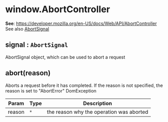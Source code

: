 
<a name="abortcontroller" id="abortcontroller"></a>

# window.AbortController
**See**: https://developer.mozilla.org/en-US/docs/Web/API/AbortController
<br>See also [AbortSignal](./AbortSignal.md#module:global.AbortSignal)  


<a name="abortcontroller-signal" id="abortcontroller-signal"></a>

## signal : `AbortSignal`
AbortSignal object, which can be used to abort a request



<a name="abortcontroller-abort" id="abortcontroller-abort"></a>

## abort(reason)
Aborts a request before it has completed.
If the reason is not specified, the reason is set to "AbortError" DomException


| Param | Type | Description |
| --- | --- | --- |
| reason | `*` | the reason why the operation was aborted |


  